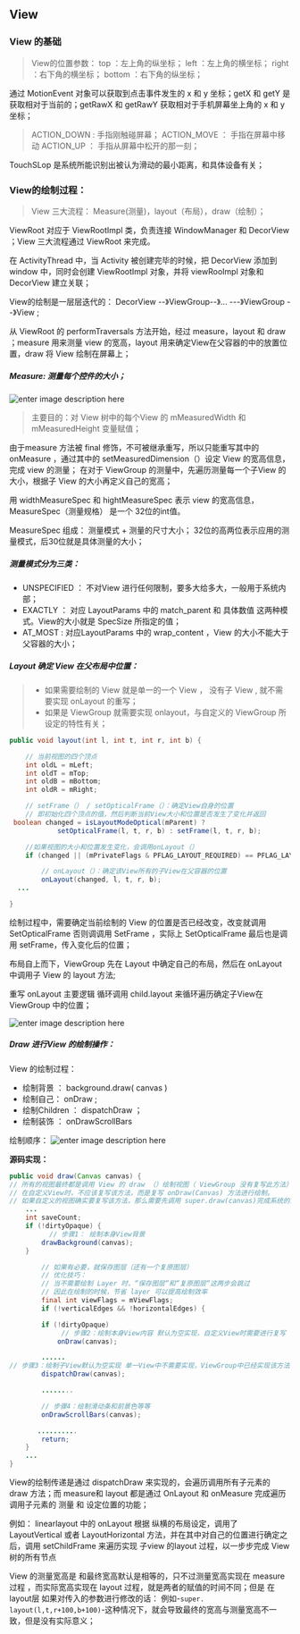 View
---
### View 的基础
> View的位置参数：
> top ：左上角的纵坐标；
> left ：左上角的横坐标；
> right ：右下角的横坐标；
> bottom ：右下角的纵坐标；

通过 MotionEvent 对象可以获取到点击事件发生的 x 和 y 坐标；getX 和 getY 是获取相对于当前的；getRawX 和 getRawY 获取相对于手机屏幕坐上角的 x 和 y 坐标；
> ACTION_DOWN : 手指刚触碰屏幕；
> ACTION_MOVE ： 手指在屏幕中移动
> ACTION_UP ： 手指从屏幕中松开的那一刻；

TouchSLop 是系统所能识别出被认为滑动的最小距离，和具体设备有关；

### View的绘制过程：
> View 三大流程： Measure(测量)，layout（布局），draw（绘制）；
  
ViewRoot 对应于 ViewRootImpl 类，负责连接 WindowManager 和 DecorView ；View 三大流程通过 ViewRoot 来完成。

在 ActivityThread 中，当 Activity 被创建完毕的时候，把 DecorView 添加到 window 中，同时会创建 ViewRootImpl 对象，并将 viewRooImpl 对象和 DecorView 建立关联；

View的绘制是一层层迭代的：
DecorView --》ViewGroup--》... ---》ViewGroup --》View ;

从 ViewRoot 的 performTraversals 方法开始，经过 measure，layout 和 draw ；measure 用来测量 view 的宽高，layout 用来确定View在父容器的中的放置位置，draw 将 View 绘制在屏幕上； 

##### Measure: 测量每个控件的大小；
![enter image description here](https://camo.githubusercontent.com/0a91b0f119fad2d2a8483d6573d528edb6b5bc66/687474703a2f2f75706c6f61642d696d616765732e6a69616e7368752e696f2f75706c6f61645f696d616765732f333938353536332d643161353732393434323866663636382e706e673f696d6167654d6f6772322f6175746f2d6f7269656e742f7374726970253743696d61676556696577322f322f772f31323430)
> 主要目的：对 View 树中的每个View 的 mMeasuredWidth 和 mMeasuredHeight 变量赋值；

 由于measure 方法被 final 修饰，不可被继承重写，所以只能重写其中的 onMeasure ，通过其中的 setMeasuredDimension（）设定 View 的宽高信息，完成 view 的测量；
 在对于 ViewGroup 的测量中，先遍历测量每一个子View 的大小，根据子 View 的大小再定义自己的宽高；

用 widthMeasureSpec 和  hightMeasureSpec 表示 view 的宽高信息，MeasureSpec（测量规格） 是一个 32位的int值。

MeasureSpec 组成： 测量模式 + 测量的尺寸大小； 32位的高两位表示应用的测量模式，后30位就是具体测量的大小；

##### 测量模式分为三类：
+ UNSPECIFIED ： 不对View 进行任何限制，要多大给多大，一般用于系统内部；
+ EXACTLY ： 对应 LayoutParams 中的 match_parent 和 具体数值 这两种模式。View的大小就是 SpecSize 所指定的值；
+ AT_MOST :  对应LayoutParams 中的 wrap_content ，View 的大小不能大于父容器的大小；

##### Layout 确定 View 在父布局中位置：
> + 如果需要绘制的 View 就是单一的一个 View ， 没有子 View , 就不需要实现 onLayout 的重写；
> + 如果是 ViewGroup 就需要实现 onlayout，与自定义的 ViewGroup 所设定的特性有关；

```java
public void layout(int l, int t, int r, int b) {  

    // 当前视图的四个顶点
    int oldL = mLeft;  
    int oldT = mTop;  
    int oldB = mBottom;  
    int oldR = mRight;  

    // setFrame（） / setOpticalFrame（）：确定View自身的位置
    // 即初始化四个顶点的值，然后判断当前View大小和位置是否发生了变化并返回  
 boolean changed = isLayoutModeOptical(mParent) ?
            setOpticalFrame(l, t, r, b) : setFrame(l, t, r, b);

    //如果视图的大小和位置发生变化，会调用onLayout（）
    if (changed || (mPrivateFlags & PFLAG_LAYOUT_REQUIRED) == PFLAG_LAYOUT_REQUIRED) {  

        // onLayout（）：确定该View所有的子View在父容器的位置     
        onLayout(changed, l, t, r, b);      
  ...

}
```

绘制过程中，需要确定当前绘制的 View 的位置是否已经改变，改变就调用 SetOpticalFrame 否则调调用 SetFrame ，实际上 SetOpticalFrame 最后也是调用 setFrame，传入变化后的位置； 

布局自上而下，ViewGroup 先在 Layout 中确定自己的布局，然后在 onLayout 中调用子 View
的 layout 方法;

重写 onLayout 主要逻辑 循环调用 child.layout 来循环遍历确定子View在 ViewGroup 中的位置；

![enter image description here](https://camo.githubusercontent.com/8c93f69dbb28e253fbf7ab350934ceeddb275041/687474703a2f2f75706c6f61642d696d616765732e6a69616e7368752e696f2f75706c6f61645f696d616765732f333938353536332d386165666163343262333931323533392e706e673f696d6167654d6f6772322f6175746f2d6f7269656e742f7374726970253743696d61676556696577322f322f772f31323430)


##### Draw 进行View 的绘制操作：
View 的绘制过程：
+ 绘制背景 ： background.draw( canvas )
+ 绘制自己： onDraw ;
+ 绘制Children ： dispatchDraw ；
+ 绘制装饰 ： onDrawScrollBars

绘制顺序：
![enter image description here](https://camo.githubusercontent.com/a8bc5cbe24d2c40b8feb35b0faa461603924f937/687474703a2f2f75706c6f61642d696d616765732e6a69616e7368752e696f2f75706c6f61645f696d616765732f333938353536332d353934663662336364653837363263372e706e673f696d6167654d6f6772322f6175746f2d6f7269656e742f7374726970253743696d61676556696577322f322f772f31323430)

**源码实现：**
```java
public void draw(Canvas canvas) {
// 所有的视图最终都是调用 View 的 draw （）绘制视图（ ViewGroup 没有复写此方法）
// 在自定义View时，不应该复写该方法，而是复写 onDraw(Canvas) 方法进行绘制。
// 如果自定义的视图确实要复写该方法，那么需要先调用 super.draw(canvas)完成系统的绘制，然后再进行自定义的绘制。
    ...
    int saveCount;
    if (!dirtyOpaque) {
          // 步骤1： 绘制本身View背景
        drawBackground(canvas);
    }

        // 如果有必要，就保存图层（还有一个复原图层）
        // 优化技巧：
        // 当不需要绘制 Layer 时，“保存图层“和“复原图层“这两步会跳过
        // 因此在绘制的时候，节省 layer 可以提高绘制效率
        final int viewFlags = mViewFlags;
        if (!verticalEdges && !horizontalEdges) {

        if (!dirtyOpaque) 
             // 步骤2：绘制本身View内容 默认为空实现，自定义View时需要进行复写
            onDraw(canvas);

        ......
// 步骤3：绘制子View默认为空实现 单一View中不需要实现，ViewGroup中已经实现该方法
        dispatchDraw(canvas);

        ........

        // 步骤4：绘制滑动条和前景色等等
        onDrawScrollBars(canvas);

       ..........
        return;
    }
    ...    
}
```
View的绘制传递是通过 dispatchDraw 来实现的，会遍历调用所有子元素的 draw 方法；而 measure和 layout 都是通过 OnLayout  和 onMeasure 完成遍历调用子元素的 测量 和 设定位置的功能；

例如： linearlayout 中的 onLayout 根据 纵横的布局设定，调用了 LayoutVertical 或者 LayoutHorizontal 方法，并在其中对自己的位置进行确定之后，调用 setChildFrame 来遍历实现 子view 的layout 过程，以一步步完成 View树的所有节点

View 的测量宽高是 和最终宽高默认是相等的，只不过测量宽高实现在  measure 过程 ，而实际宽高实现在 layout 过程，就是两者的赋值的时间不同；但是 在layout层 如果对传入的参数进行修改的话： 例如-`super. layout(l,t,r+100,b+100)`-这种情况下，就会导致最终的宽高与测量宽高不一致，但是没有实际意义；





